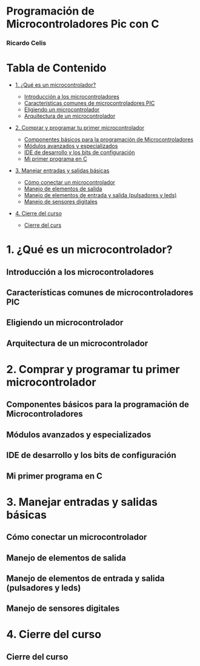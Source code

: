 <h1>Programación de Microcontroladores Pic con C</h1>

<h3>Ricardo Celis</h3>


<h1>Tabla de Contenido</h1>

- [1. ¿Qué es un microcontrolador?](#1-¿Qué-es-un-microcontrolador?)
  - [Introducción a los microcontroladores](#Introducción-a-los-microcontroladores)
  - [Características comunes de microcontroladores PIC](#Características-comunes-de-microcontroladores-PIC)
  - [Eligiendo un microcontrolador](#Eligiendo-un-microcontrolador)
  - [Arquitectura de un microcontrolador](#Arquitectura-de-un-microcontrolador)

- [2. Comprar y programar tu primer microcontrolador](#2-Comprar-y-programar-tu-primer-microcontrolador)
  - [Componentes básicos para la programación de Microcontroladores](#Componentes-básicos-para-la-programación-de-Microcontroladores)
  - [Módulos avanzados y especializados](#Módulos-avanzados-y-especializados)
  - [IDE de desarrollo y los bits de configuración](#IDE-de-desarrollo-y-los-bits-de-configuración)
  - [Mi primer programa en C](#Mi-primer-programa-en-C)

- [3. Manejar entradas y salidas básicas](#3-Manejar-entradas-y-salidas-básicas)
  - [Cómo conectar un microcontrolador](#Cómo-conectar-un-microcontrolador)
  - [Manejo de elementos de salida](#Manejo-de-elementos-de-salida)
  - [Manejo de elementos de entrada y salida (pulsadores y leds)](#Manejo-de-elementos-de-entrada-y-salida-pulsadores-y-leds)
  - [Manejo de sensores digitales](#Manejo-de-sensores-digitales)

- [4. Cierre del curso](#4-Cierre-del-curso)
  - [Cierre del curs](#Cierre-del-curso)

# 1. ¿Qué es un microcontrolador?
## Introducción a los microcontroladores
## Características comunes de microcontroladores PIC
## Eligiendo un microcontrolador
## Arquitectura de un microcontrolador

# 2. Comprar y programar tu primer microcontrolador
## Componentes básicos para la programación de Microcontroladores
## Módulos avanzados y especializados
## IDE de desarrollo y los bits de configuración
## Mi primer programa en C

# 3. Manejar entradas y salidas básicas
## Cómo conectar un microcontrolador
## Manejo de elementos de salida
## Manejo de elementos de entrada y salida (pulsadores y leds)
## Manejo de sensores digitales
 
# 4. Cierre del curso
## Cierre del curso